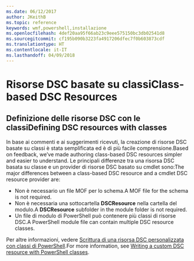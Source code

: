 ```yaml
---
ms.date: 06/12/2017
author: JKeithB
ms.topic: reference
keywords: wmf,powershell,installazione
ms.openlocfilehash: 4def20aa95f66ab23c9eee575150bc3db02541d8
ms.sourcegitcommit: cf195b090b3223fa4917206dfec7f0b603873cdf
ms.translationtype: HT
ms.contentlocale: it-IT
ms.lasthandoff: 04/09/2018
---
```

# <a name="class-based-dsc-resources"></a><span data-ttu-id="c36f5-102">Risorse DSC basate su classi</span><span class="sxs-lookup"><span data-stu-id="c36f5-102">Class-based DSC Resources</span></span>

## <a name="defining-dsc-resources-with-classes"></a><span data-ttu-id="c36f5-103">Definizione delle risorse DSC con le classi</span><span class="sxs-lookup"><span data-stu-id="c36f5-103">Defining DSC resources with classes</span></span>

<span data-ttu-id="c36f5-104">In base ai commenti e ai suggerimenti ricevuti, la creazione di risorse DSC basate su classi è stata semplificata ed è di più facile comprensione.</span><span class="sxs-lookup"><span data-stu-id="c36f5-104">Based on feedback, we’ve made authoring class-based DSC resources simpler and easier to understand.</span></span>
<span data-ttu-id="c36f5-105">Le principali differenze tra una risorsa DSC basata su classe e un provider di risorse DSC basato su cmdlet sono:</span><span class="sxs-lookup"><span data-stu-id="c36f5-105">The major differences between a class-based DSC resource and a cmdlet DSC resource provider are:</span></span>

* <span data-ttu-id="c36f5-106">Non è necessario un file MOF per lo schema.</span><span class="sxs-lookup"><span data-stu-id="c36f5-106">A MOF file for the schema is not required.</span></span>
* <span data-ttu-id="c36f5-107">Non è necessaria una sottocartella **DSCResource** nella cartella del modulo.</span><span class="sxs-lookup"><span data-stu-id="c36f5-107">A **DSCResource** subfolder in the module folder is not required.</span></span>
* <span data-ttu-id="c36f5-108">Un file di modulo di PowerShell può contenere più classi di risorse DSC.</span><span class="sxs-lookup"><span data-stu-id="c36f5-108">A PowerShell module file can contain multiple DSC resource classes.</span></span>

<span data-ttu-id="c36f5-109">Per altre informazioni, vedere [Scrittura di una risorsa DSC personalizzata con classi di PowerShell](https://msdn.microsoft.com/powershell/dsc/authoringresource).</span><span class="sxs-lookup"><span data-stu-id="c36f5-109">For more information, see [Writing a custom DSC resource with PowerShell classes](https://msdn.microsoft.com/powershell/dsc/authoringresource).</span></span>